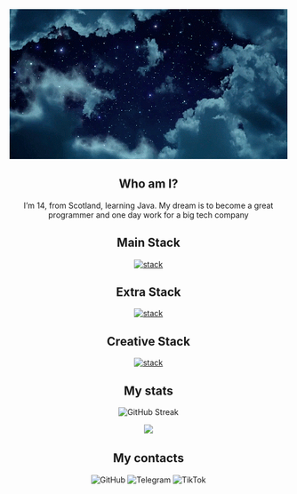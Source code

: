 <div align="center">

<a href="https://github.com/norvdx">
  <img src="https://github.com/norvdx/norvdx/blob/main/sky.gif" alt="Header"/>
</a>


## Who am I?
I’m 14, from Scotland, learning Java. My dream is to become a great programmer and one day work for a big tech company


## Main Stack  
[![stack](https://skillicons.dev/icons?i=java)](https://skillicons.dev)
## Extra Stack  
[![stack](https://skillicons.dev/icons?i=github,linux,git,html,css,javascript)](https://skillicons.dev)
## Creative Stack  
[![stack](https://skillicons.dev/icons?i=figma,notion,obsidian)](https://skillicons.dev)

## My stats



<p align="center">
  <!-- Streak Stats skibidi -->
  <img 
    src="https://streak-stats.demolab.com?user=norvdx&theme=tokyonight&hide_border=true" 
    alt="GitHub Streak"
    height="165"
  />
</p>




![](https://komarev.com/ghpvc/?username=norvdx&theme=tokyonight)



## My contacts


<p align="center">
  <!-- GitHub -->
  <a href="https://www.github.com/norvdxx" target="_blank" rel="noreferrer" style="text-decoration: none;">
    <img
      src="https://raw.githubusercontent.com/danielcranney/readme-generator/main/public/icons/socials/github-dark.svg"
      width="48"
      height="48"
      alt="GitHub"
    />
  </a>

  <!-- Telegram -->
  <a href="https://t.me/norvdxx" target="_blank" rel="noreferrer" style="text-decoration: none;">
    <img
      src="https://github.com/user-attachments/assets/d8bccf85-7904-4a47-a310-6feafea92b00"
      width="48"
      height="48"
      alt="Telegram"
    />
  </a>

  <!-- TikTok -->
  <a href="https://www.tiktok.com/@norvdxx?_t=ZN-8zfbUo6CMnW&_r=1" target="_blank" rel="noreferrer" style="text-decoration: none;">
    <img
      src="https://github.com/user-attachments/assets/89e8adbc-cfb3-45d2-8a08-6d6ea574129b"
      width="48"
      height="48"
      alt="TikTok"
    />
  </a>
</p>


</div>

